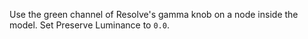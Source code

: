 Use the green channel of Resolve's gamma knob on a node inside the model. Set Preserve Luminance to `0.0`.
